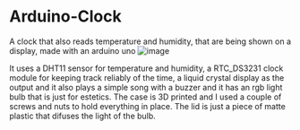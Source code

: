 # Arduino-Clock
A clock that also reads temperature and humidity, that are being shown on a display, made with an arduino uno
![image](https://github.com/user-attachments/assets/11ed88c0-253c-4f94-a980-287fbe7791c3)

It uses a DHT11 sensor for temperature and humidity, a RTC_DS3231 clock module for keeping track reliably of the time, a liquid crystal display as the output and it also plays a simple song with a buzzer and it has an rgb light bulb that is just for estetics. The case is 3D printed and I used a couple of screws and nuts to hold everything in place. The lid is just a piece of matte plastic that difuses the light of the bulb.

